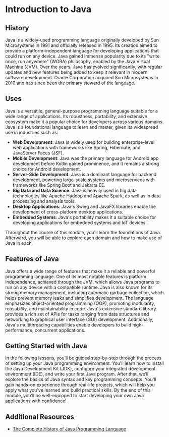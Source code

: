 # Introduction to Java

## History
Java is a widely-used programming language originally developed by Sun Microsystems in 1991 and officially released in 1995. Its creation aimed to provide a platform-independent language for developing applications that could run on any device. Java gained immense popularity due to its "write once, run anywhere" (WORA) philosophy, enabled by the Java Virtual Machine (JVM). Over the years, Java has evolved significantly, with regular updates and new features being added to keep it relevant in modern software development. Oracle Corporation acquired Sun Microsystems in 2010 and has since been the primary steward of the language.

## Uses
Java is a versatile, general-purpose programming language suitable for a wide range of applications. Its robustness, portability, and extensive ecosystem make it a popular choice for developers across various domains. Java is a foundational language to learn and master, given its widespread use in industries such as:

* **Web Development**: Java is widely used for building enterprise-level web applications with frameworks like Spring, Hibernate, and JavaServer Faces (JSF).
* **Mobile Development**: Java was the primary language for Android app development before Kotlin gained prominence, and it remains a strong choice for Android development.
* **Server-Side Development**: Java is a dominant language for backend development, powering large-scale systems and microservices with frameworks like Spring Boot and Jakarta EE.
* **Big Data and Data Science**: Java is heavily used in big data technologies like Apache Hadoop and Apache Spark, as well as in data processing and analysis tools.
* **Desktop Applications**: Java's Swing and JavaFX libraries enable the development of cross-platform desktop applications.
* **Embedded Systems**: Java's portability makes it a suitable choice for developing applications for embedded systems and IoT devices.

Throughout the course of this module, you'll learn the foundations of Java. Afterward, you will be able to explore each domain and how to make use of Java in each.

## Features of Java
Java offers a wide range of features that make it a reliable and powerful programming language. One of its most notable features is platform independence, achieved through the JVM, which allows Java programs to run on any device with a compatible runtime. Java is also known for its strong memory management, including automatic garbage collection, which helps prevent memory leaks and simplifies development. The language emphasizes object-oriented programming (OOP), promoting modularity, reusability, and maintainability in code. Java's extensive standard library provides a rich set of APIs for tasks ranging from data structures and networking to graphical user interface (GUI) development. Additionally, Java's multithreading capabilities enable developers to build high-performance, concurrent applications.

## Getting Started with Java
In the following lessons, you’ll be guided step-by-step through the process of setting up your Java programming environment. You’ll learn how to install the Java Development Kit (JDK), configure your integrated development environment (IDE), and write your first Java program. After that, we’ll explore the basics of Java syntax and key programming concepts. You'll gain hands-on experience through real-life projects, which will help you apply what you've learned and build practical skills. By the end of this module, you’ll be well-equipped to start developing your own Java applications with confidence!

## Additional Resources
* [The Complete History of Java Programming Language](https://www.geeksforgeeks.org/the-complete-history-of-java-programming-language/)